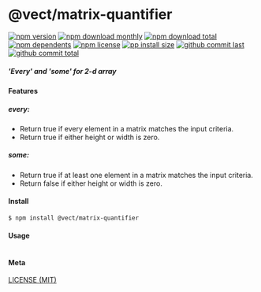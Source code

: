 # @vect/matrix-quantifier

[![npm version][badge-npm-version]][url-npm]
[![npm download monthly][badge-npm-download-monthly]][url-npm]
[![npm download total][badge-npm-download-total]][url-npm]
[![npm dependents][badge-npm-dependents]][url-github]
[![npm license][badge-npm-license]][url-npm]
[![pp install size][badge-pp-install-size]][url-pp]
[![github commit last][badge-github-last-commit]][url-github]
[![github commit total][badge-github-commit-count]][url-github]

[//]: <> (Shields)
[badge-npm-version]: https://flat.badgen.net/npm/v/@vect/matrix-quantifier
[badge-npm-download-monthly]: https://flat.badgen.net/npm/dm/@vect/matrix-quantifier
[badge-npm-download-total]:https://flat.badgen.net/npm/dt/@vect/matrix-quantifier
[badge-npm-dependents]: https://flat.badgen.net/npm/dependents/@vect/matrix-quantifier
[badge-npm-license]: https://flat.badgen.net/npm/license/@vect/matrix-quantifier
[badge-pp-install-size]: https://flat.badgen.net/packagephobia/install/@vect/matrix-quantifier
[badge-github-last-commit]: https://flat.badgen.net/github/last-commit/hoyeungw/vect
[badge-github-commit-count]: https://flat.badgen.net/github/commits/hoyeungw/vect

[//]: <> (Link)
[url-npm]: https://npmjs.org/package/@vect/matrix-quantifier
[url-pp]: https://packagephobia.now.sh/result?p=@vect/matrix-quantifier
[url-github]: https://github.com/hoyeungw/vect

##### 'Every' and 'some' for 2-d array 

#### Features

##### every:
- Return true if every element in a matrix matches the input criteria.
- Return true if either height or width is zero.
##### some:
- Return true if at least one element in a matrix matches the input criteria.
- Return false if either height or width is zero.

#### Install
```console
$ npm install @vect/matrix-quantifier
```

#### Usage
```js
```

#### Meta
[LICENSE (MIT)](LICENSE)
